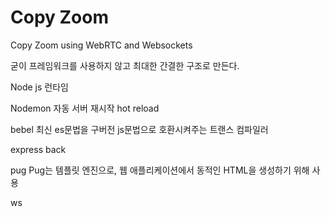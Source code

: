 # Copy Zoom

Copy Zoom using WebRTC and Websockets

굳이 프레임워크를 사용하지 않고 최대한 간결한 구조로 만든다.

Node js 
런타임

Nodemon
자동 서버 재시작 hot reload

bebel
최신 es문법을 구버전 js문법으로 호환시켜주는 트랜스 컴파일러 

express
back

pug
Pug는 템플릿 엔진으로, 웹 애플리케이션에서 동적인 HTML을 생성하기 위해 사용

ws
